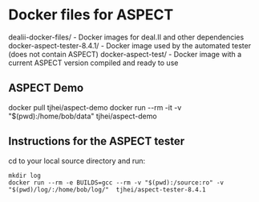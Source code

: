 Docker files for ASPECT
=======================

dealii-docker-files/ - Docker images for deal.II and other dependencies
docker-aspect-tester-8.4.1/ - Docker image used by the automated tester (does not contain ASPECT)
docker-aspect-test/ - Docker image with a current ASPECT version compiled and ready to use

ASPECT Demo
----------------------------------

docker pull tjhei/aspect-demo
docker run --rm -it -v "$(pwd):/home/bob/data" tjhei/aspect-demo

Instructions for the ASPECT tester
----------------------------------

cd to your local source directory and run:

    mkdir log
    docker run --rm -e BUILDS=gcc --rm -v "$(pwd):/source:ro" -v "$(pwd)/log/:/home/bob/log/"  tjhei/aspect-tester-8.4.1
